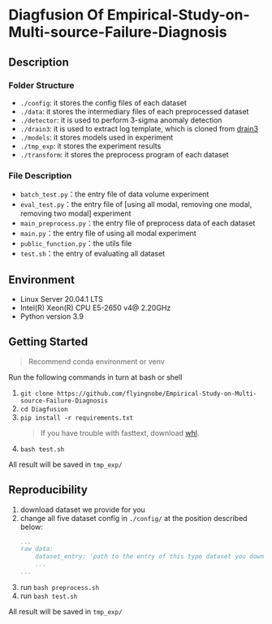 # Diagfusion Of Empirical-Study-on-Multi-source-Failure-Diagnosis

## Description

### Folder Structure

-   `./config`: it stores the config files of each dataset
-   `./data`: it stores the intermediary files of each preprocessed dataset
-   `./detector`: it is used to perform 3-sigma anomaly detection
-   `./drain3`: it is used to extract log template, which is cloned from [drain3](https://github.com/logpai/Drain3)
-   `./models`: it stores models used in experiment
-   `./tmp_exp`: it stores the experiment results
-   `./transform`: it stores the preprocess program of each dataset

### File Description

-   `batch_test.py`：the entry file of data volume experiment
-   `eval_test.py`：the entry file of [using all modal, removing one modal, removing two modal] experiment
-   `main_preprocess.py`：the entry file of preprocess data of each dataset
-   `main.py`：the entry file of using all modal experiment
-   `public_function.py`：the utils file
-   `test.sh`：the entry of evaluating all dataset

## Environment

-   Linux Server 20.04.1 LTS
-   Intel(R) Xeon(R) CPU E5-2650 v4@ 2.20GHz
-   Python version 3.9

## Getting Started

> Recommend conda environment or venv

Run the following commands in turn at bash or shell

1. `git clone https://github.com/flyingnobe/Empirical-Study-on-Multi-source-Failure-Diagnosis`
2. `cd Diagfusion`
3. `pip install -r requirements.txt`
    > If you have trouble with fasttext, download [whl](https://www.lfd.uci.edu/~gohlke/pythonlibs/#fasttext).
4. `bash test.sh`

All result will be saved in `tmp_exp/`

## Reproducibility

1. download dataset we provide for you
2. change all five dataset config in `./config/` at the position described below:
    ```yaml
    ...
    raw_data:
        dataset_entry: 'path to the entry of this type dataset you download'
        ...
    ...
    ```
3. run `bash preprocess.sh`
4. run `bash test.sh`

All result will be saved in `tmp_exp/`
